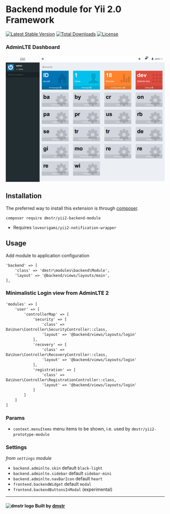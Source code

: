 Backend module for Yii 2.0 Framework
====================================

[![Latest Stable Version](https://poser.pugx.org/dmstr/yii2-backend-module/v/stable.svg)](https://packagist.org/packages/dmstr/yii2-backend-module) 
[![Total Downloads](https://poser.pugx.org/dmstr/yii2-backend-module/downloads.svg)](https://packagist.org/packages/dmstr/yii2-backend-module)
[![License](https://poser.pugx.org/dmstr/yii2-backend-module/license.svg)](https://packagist.org/packages/dmstr/yii2-backend-module)


### AdminLTE Dashboard

![Screenshot](https://raw.githubusercontent.com/dmstr/gh-media/master/dmstr/yii2-backend-module/backend-default-index.png)

Installation
------------

The preferred way to install this extension is through [composer](http://getcomposer.org/download/).

```
composer require dmstr/yii2-backend-module
```

- Requires `loveorigami/yii2-notification-wrapper`

Usage
-----

Add module to application configuration

```
'backend' => [
    'class' => 'dmstr\modules\backend\Module',
    'layout' => '@backend/views/layouts/main',
],
```

### Minimalistic Login view from AdminLTE 2

```
'modules' => [
    'user' => [
        'controllerMap' => [
            'security' => [
                'class' => Da\User\Controller\SecurityController::class,
                'layout' => '@backend/views/layouts/login'
            ],
            'recovery' => [
                'class' => Da\User\Controller\RecoveryController::class,
                'layout' => '@backend/views/layouts/login'
            ],
            'registration' => [
                'class' => Da\User\Controller\RegistrationController::class,
                'layout' => '@backend/views/layouts/login'
            ]
        ]
    ]
]
```

### Params

- `context.menuItems` menu items to be shown, i.e. used by `dmstr/yii2-prototype-module`

### Settings

*from `settings` module*

- `backend.adminlte.skin` default `black-light`
- `backend.adminlte.sidebar` default `sidebar-mini`
- `backend.adminlte.navBarIcon` default `heart`
- `frontend.backendWidget` default `modal`
- `frontend.backendButtonsInModal` (experimental)


---

#### ![dmstr logo](http://t.phundament.com/dmstr-16-cropped.png) Built by [dmstr](http://diemeisterei.de)
